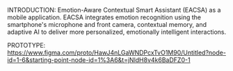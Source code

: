 INTRODUCTION: 
Emotion-Aware Contextual Smart Assistant (EACSA) as a mobile application. EACSA integrates emotion recognition using the smartphone's microphone and front camera, contextual memory, and adaptive AI to deliver more personalized, emotionally intelligent interactions.

PROTOTYPE:
https://www.figma.com/proto/HawJ4nLGaWNDPcxTvO1M90/Untitled?node-id=1-6&starting-point-node-id=1%3A6&t=jNldH8v4k6BaDFZ0-1
